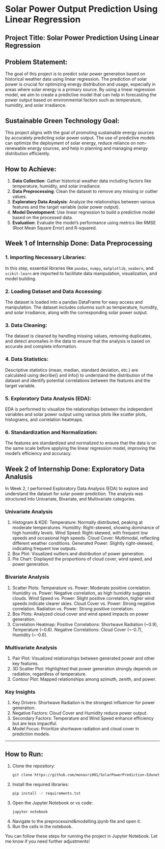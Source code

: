 # Solar Power Output Prediction Using Linear Regression

## Project Title: **Solar Power Prediction Using Linear Regression**

## Problem Statement:
The goal of this project is to predict solar power generation based on historical weather data using linear regression. The prediction of solar power is crucial for optimizing energy distribution and usage, especially in areas where solar energy is a primary source. By using a linear regression model, we aim to create a predictive model that can help in forecasting the power output based on environmental factors such as temperature, humidity, and solar irradiance.

## Sustainable Green Technology Goal:
This project aligns with the goal of promoting sustainable energy sources by accurately predicting solar power output. The use of predictive models can optimize the deployment of solar energy, reduce reliance on non-renewable energy sources, and help in planning and managing energy distribution efficiently.

## How to Achieve:
1. **Data Collection**: Gather historical weather data including factors like temperature, humidity, and solar irradiance.
2. **Data Preprocessing**: Clean the dataset to remove any missing or outlier values.
3. **Exploratory Data Analysis**: Analyze the relationships between various features and the target variable (solar power output).
4. **Model Development**: Use linear regression to build a predictive model based on the processed data.
5. **Evaluation**: Evaluate the model’s performance using metrics like RMSE (Root Mean Square Error) and R-squared.

## **Week 1 of Internship Done: Data Preprocessing**

### 1. **Importing Necessary Libraries**:
   In this step, essential libraries like `pandas`, `numpy`, `matplotlib`, `seaborn`, and `scikit-learn` are imported to facilitate data manipulation, visualization, and model building.

### 2. **Loading Dataset and Data Accessing**:
   The dataset is loaded into a pandas DataFrame for easy access and manipulation. The dataset includes columns such as temperature, humidity, and solar irradiance, along with the corresponding solar power output.

### 3. **Data Cleaning**:
   The dataset is cleaned by handling missing values, removing duplicates, and detect anomalies in the data to ensure that the analysis is based on accurate and complete information.

### 4. **Data Statistics**:
   Descriptive statistics (mean, median, standard deviation, etc.) are calculated using decribe() and info() to understand the distribution of the dataset and identify potential correlations between the features and the target variable.

### 5. **Exploratory Data Analysis (EDA)**:
   EDA is performed to visualize the relationships between the independent variables and solar power output using various plots like scatter plots, histograms, and correlation heatmaps.

### 6. **Standardization and Normalization**:
   The features are standardized and normalized to ensure that the data is on the same scale before applying the linear regression model, improving the model’s efficiency and accuracy.

## **Week 2 of Internship Done: Exploratory Data Analusis**
In Week 2, I performed Exploratory Data Analysis (EDA) to explore and understand the dataset for solar power prediction. The analysis was structured into Univariate, Bivariate, and Multivariate categories.

### **Univariate Analysis**
1. Histogram & KDE:
      Temperature: Normally distributed, peaking at moderate temperatures.
      Humidity: Right-skewed, showing dominance of high humidity levels.
      Wind Speed: Right-skewed, with frequent low speeds and occasional high speeds.
      Cloud Cover: Multimodal, reflecting different weather conditions.
      Generated Power: Slightly right-skewed, indicating frequent low outputs.
2. Box Plot: Visualized outliers and distribution of power generation.
3. Pie Chart: Displayed the proportions of cloud cover, wind speed, and power generation.

### Bivariate Analysis
1. Scatter Plots:
      Temperature vs. Power: Moderate positive correlation.
      Humidity vs. Power: Negative correlation, as high humidity suggests clouds.
      Wind Speed vs. Power: Slight positive correlation, higher wind speeds indicate clearer skies.
      Cloud Cover vs. Power: Strong negative correlation.
      Radiation vs. Power: Strong positive correlation.
2. Box Plots: Analyzed cloud cover and wind speed impacts on power generation.
3. Correlation Heatmap:
   Positive Correlations:
      Shortwave Radiation (~0.9),
      Temperature (~0.6).
   Negative Correlations:
      Cloud Cover (~-0.7),
      Humidity (~-0.6).

### Multivariate Analysis
1. Pair Plot: Visualized relationships between generated power and other key features.
2. 3D Scatter Plot: Highlighted that power generation strongly depends on radiation, regardless of temperature.
3. Contour Plot: Mapped relationships among azimuth, zenith, and power.

### **Key Insights**
1. Key Drivers: Shortwave Radiation is the strongest influencer for power generation.
2. Negative Factors: Cloud Cover and Humidity reduce power output.
3. Secondary Factors: Temperature and Wind Speed enhance efficiency but are less impactful.
4. Model Focus: Prioritize shortwave radiation and cloud cover in prediction models.

---
## How to Run:
1. Clone the repository:
   ```bash
   git clone https://github.com/monasri001/SolarPowerPrediction-Edunet-Internship.git
2. Install the required libraries:
   ```bash
   pip install -r requirements.txt
3. Open the Jupyter Notebook or vs code:
   ```bash
   jupyter notebook
4. Navigate to the preprocessind&modelling.ipynb file and open it.
5. Run the cells in the notebook.


You can follow these steps for running the project in Jupyter Notebook. Let me know if you need further adjustments!
